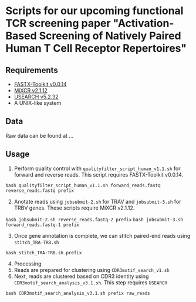 # Scripts for our upcoming functional TCR screening paper "Activation-Based Screening of Natively Paired Human T Cell Receptor Repertoires"

## Requirements

- [FASTX-Toolkit v0.0.14](http://hannonlab.cshl.edu/fastx_toolkit/commandline.html)
- [MiXCR v2.1.12](https://docs.milaboratories.com)
- [USEARCH v5.2.32](https://www.drive5.com/usearch/)
- A UNIX-like system

## Data

Raw data can be found at ...

## Usage

1. Perform quality control with `qualityfilter_script_human_v1.1.sh` for forward and reverse reads. This script requires FASTX-Toolkit v0.0.14.

  `bash qualityfilter_script_human_v1.1.sh forward_reads.fastq reverse_reads.fastq prefix`

2. Anotate reads using `jobsubmit-2.sh` for TRAV and `jobsubmit-3.sh` for TRBV genes. These scripts require MiXCR v2.1.12. 

  `bash jobsubmit-2.sh reverse_reads.fastq-2 prefix`
  `bash jobsubmit-3.sh forward_reads.fastq-1 prefix`

3. Once gene annotation is complete, we can stitch paired-end reads using `stitch_TRA-TRB.sh`

  `bash stitch_TRA-TRB.sh prefix`
  
4. Processing
5. Reads are prepared for clustering using `CDR3motif_search_v1.sh`
6. Next, reads are clustered based on CDR3 identity using `CDR3motif_search_analysis_v3.1.sh`. This step requires `USEARCH` 

  `bash CDR3motif_search_analysis_v3.1.sh prefix raw_reads`
  
